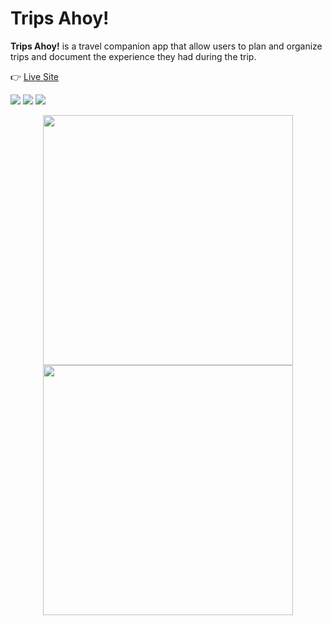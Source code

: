 
# Trips Ahoy! 
<strong>Trips Ahoy!</strong> is a travel companion app that allow users to plan and organize trips and document the experience they had during the trip.

👉 [Live Site](https://ikeronx.github.io/trips_ahoy/) 

 <img src="https://64.media.tumblr.com/8aaf5f9d0b283649e3c9e0c1c20fc94e/7a304604733b3e51-8b/s1280x1920/f4158e9fb0c160341dd4236d9a4d7b20778dc7e3.pnj" target="_blank"/>

<img src="https://64.media.tumblr.com/0da788c090ddb6dac0053a31d8d62cb2/7a304604733b3e51-eb/s1280x1920/f2968a24cfa0bf489ba3313a0a952cf270e157f7.pnj" target="_blank"/>

<img src="https://64.media.tumblr.com/7bb70c21ed770be463f7dcab004f2428/7a304604733b3e51-23/s1280x1920/c8ef2f6a727210718014788786062a2c71f42937.pnj" target="_blank"/>

<p float="left"  align='middle'>
  <img align="top" src="https://64.media.tumblr.com/8dae75ce7556aa4302520e2456e63dec/7a304604733b3e51-7f/s2048x3072/2bb0d169d276cd05a9a30b308c58edd78d8e0ff0.pnj" width="400px" />
  <img align="top" src="https://64.media.tumblr.com/c9ff97afa4eba4a9d2d3c8ff800896be/7a304604733b3e51-73/s2048x3072/ee2179692ae6564176bf2344f998f7e2fe976ecf.pnj" width="400px" /> 
</p>